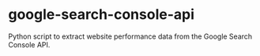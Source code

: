 # google-search-console-api
Python script to extract website performance data from the Google Search Console API.
